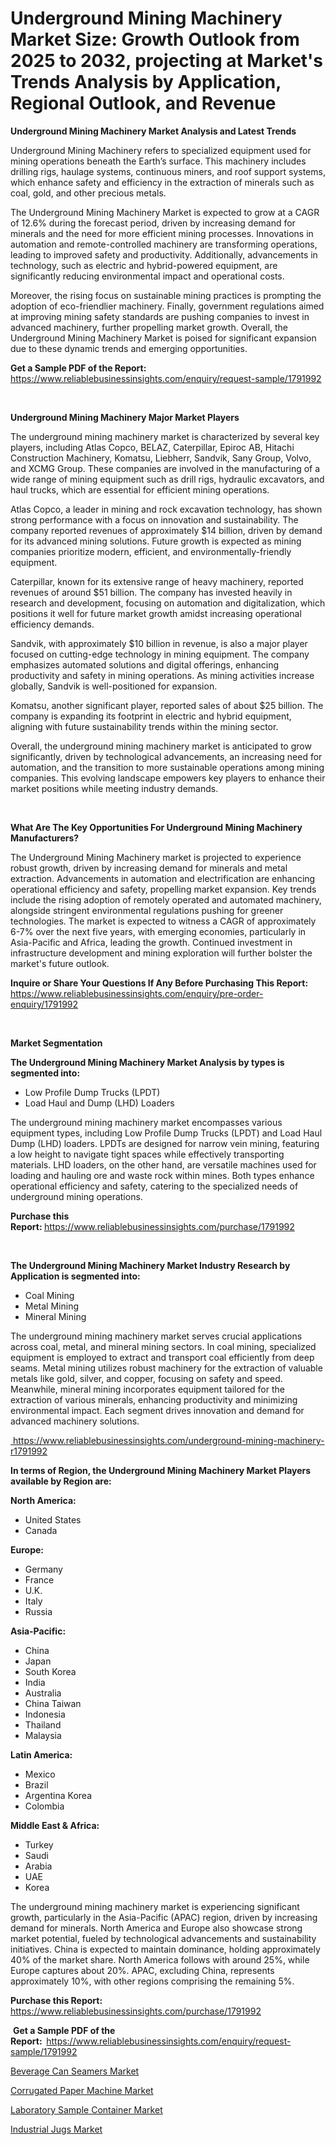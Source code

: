 <p><h1>Underground Mining Machinery Market Size: Growth Outlook from 2025 to 2032, projecting at Market's Trends Analysis by Application, Regional Outlook, and Revenue</h1></p><p><strong>Underground Mining Machinery Market Analysis and Latest Trends</strong></p>
<p><p>Underground Mining Machinery refers to specialized equipment used for mining operations beneath the Earth’s surface. This machinery includes drilling rigs, haulage systems, continuous miners, and roof support systems, which enhance safety and efficiency in the extraction of minerals such as coal, gold, and other precious metals. </p><p>The Underground Mining Machinery Market is expected to grow at a CAGR of 12.6% during the forecast period, driven by increasing demand for minerals and the need for more efficient mining processes. Innovations in automation and remote-controlled machinery are transforming operations, leading to improved safety and productivity. Additionally, advancements in technology, such as electric and hybrid-powered equipment, are significantly reducing environmental impact and operational costs.</p><p>Moreover, the rising focus on sustainable mining practices is prompting the adoption of eco-friendlier machinery. Finally, government regulations aimed at improving mining safety standards are pushing companies to invest in advanced machinery, further propelling market growth. Overall, the Underground Mining Machinery Market is poised for significant expansion due to these dynamic trends and emerging opportunities.</p></p>
<p><strong>Get a Sample PDF of the Report:&nbsp;</strong> <a href="https://www.reliablebusinessinsights.com/enquiry/request-sample/1791992?utm_campaign=1121&utm_medium=2&utm_source=Github&utm_content=ia&utm_term=18022025&utm_id=underground-mining-machinery">https://www.reliablebusinessinsights.com/enquiry/request-sample/1791992</a></p>
<p>&nbsp;</p>
<p><strong>Underground Mining Machinery Major Market Players</strong></p>
<p><p>The underground mining machinery market is characterized by several key players, including Atlas Copco, BELAZ, Caterpillar, Epiroc AB, Hitachi Construction Machinery, Komatsu, Liebherr, Sandvik, Sany Group, Volvo, and XCMG Group. These companies are involved in the manufacturing of a wide range of mining equipment such as drill rigs, hydraulic excavators, and haul trucks, which are essential for efficient mining operations.</p><p>Atlas Copco, a leader in mining and rock excavation technology, has shown strong performance with a focus on innovation and sustainability. The company reported revenues of approximately $14 billion, driven by demand for its advanced mining solutions. Future growth is expected as mining companies prioritize modern, efficient, and environmentally-friendly equipment.</p><p>Caterpillar, known for its extensive range of heavy machinery, reported revenues of around $51 billion. The company has invested heavily in research and development, focusing on automation and digitalization, which positions it well for future market growth amidst increasing operational efficiency demands.</p><p>Sandvik, with approximately $10 billion in revenue, is also a major player focused on cutting-edge technology in mining equipment. The company emphasizes automated solutions and digital offerings, enhancing productivity and safety in mining operations. As mining activities increase globally, Sandvik is well-positioned for expansion.</p><p>Komatsu, another significant player, reported sales of about $25 billion. The company is expanding its footprint in electric and hybrid equipment, aligning with future sustainability trends within the mining sector.</p><p>Overall, the underground mining machinery market is anticipated to grow significantly, driven by technological advancements, an increasing need for automation, and the transition to more sustainable operations among mining companies. This evolving landscape empowers key players to enhance their market positions while meeting industry demands.</p></p>
<p>&nbsp;</p>
<p><strong>What Are The Key Opportunities For Underground Mining Machinery Manufacturers?</strong></p>
<p><p>The Underground Mining Machinery market is projected to experience robust growth, driven by increasing demand for minerals and metal extraction. Advancements in automation and electrification are enhancing operational efficiency and safety, propelling market expansion. Key trends include the rising adoption of remotely operated and automated machinery, alongside stringent environmental regulations pushing for greener technologies. The market is expected to witness a CAGR of approximately 6-7% over the next five years, with emerging economies, particularly in Asia-Pacific and Africa, leading the growth. Continued investment in infrastructure development and mining exploration will further bolster the market's future outlook.</p></p>
<p><strong>Inquire or Share Your Questions If Any Before Purchasing This Report:</strong> <a href="https://www.reliablebusinessinsights.com/enquiry/pre-order-enquiry/1791992?utm_campaign=1121&utm_medium=2&utm_source=Github&utm_content=ia&utm_term=18022025&utm_id=underground-mining-machinery">https://www.reliablebusinessinsights.com/enquiry/pre-order-enquiry/1791992</a></p>
<p>&nbsp;</p>
<p><strong>Market Segmentation</strong></p>
<p><strong>The Underground Mining Machinery Market Analysis by types is segmented into:</strong></p>
<p><ul><li>Low Profile Dump Trucks (LPDT)</li><li>Load Haul and Dump (LHD) Loaders</li></ul></p>
<p><p>The underground mining machinery market encompasses various equipment types, including Low Profile Dump Trucks (LPDT) and Load Haul Dump (LHD) loaders. LPDTs are designed for narrow vein mining, featuring a low height to navigate tight spaces while effectively transporting materials. LHD loaders, on the other hand, are versatile machines used for loading and hauling ore and waste rock within mines. Both types enhance operational efficiency and safety, catering to the specialized needs of underground mining operations.</p></p>
<p><strong>Purchase this Report:&nbsp;</strong><a href="https://www.reliablebusinessinsights.com/purchase/1791992?utm_campaign=1121&utm_medium=2&utm_source=Github&utm_content=ia&utm_term=18022025&utm_id=underground-mining-machinery">https://www.reliablebusinessinsights.com/purchase/1791992</a></p>
<p>&nbsp;</p>
<p><strong>The Underground Mining Machinery Market Industry Research by Application is segmented into:</strong></p>
<p><ul><li>Coal Mining</li><li>Metal Mining</li><li>Mineral Mining</li></ul></p>
<p><p>The underground mining machinery market serves crucial applications across coal, metal, and mineral mining sectors. In coal mining, specialized equipment is employed to extract and transport coal efficiently from deep seams. Metal mining utilizes robust machinery for the extraction of valuable metals like gold, silver, and copper, focusing on safety and speed. Meanwhile, mineral mining incorporates equipment tailored for the extraction of various minerals, enhancing productivity and minimizing environmental impact. Each segment drives innovation and demand for advanced machinery solutions.</p></p>
<p><a href="https://www.reliablebusinessinsights.com/underground-mining-machinery-r1791992?utm_campaign=1121&utm_medium=2&utm_source=Github&utm_content=ia&utm_term=18022025&utm_id=underground-mining-machinery">&nbsp;https://www.reliablebusinessinsights.com/underground-mining-machinery-r1791992</a></p>
<p><strong>In terms of Region, the Underground Mining Machinery Market Players available by Region are:</strong></p>
<p>
    <p> <strong> North America: </strong>
        <ul>
            <li>United States</li>
            <li>Canada</li>
        </ul>
        </p> 
    <p> <strong> Europe: </strong>
        <ul>
            <li>Germany</li>
            <li>France</li>
            <li>U.K.</li>
            <li>Italy</li>
            <li>Russia</li>
        </ul>
        </p> 
    <p> <strong> Asia-Pacific: </strong>
        <ul>
            <li>China</li>
            <li>Japan</li>
            <li>South Korea</li>
            <li>India</li>
            <li>Australia</li>
            <li>China Taiwan</li>
            <li>Indonesia</li>
            <li>Thailand</li>
            <li>Malaysia</li>
        </ul>
        </p> 
    <p> <strong> Latin America: </strong>
        <ul>
            <li>Mexico</li>
            <li>Brazil</li>
            <li>Argentina Korea</li>
            <li>Colombia</li>
        </ul>
        </p> 
    <p> <strong> Middle East & Africa: </strong>
        <ul>
            <li>Turkey</li>
            <li>Saudi</li>
            <li>Arabia</li>
            <li>UAE</li>
            <li>Korea</li>
        </ul>
    </p>
    </p>
<p><p>The underground mining machinery market is experiencing significant growth, particularly in the Asia-Pacific (APAC) region, driven by increasing demand for minerals. North America and Europe also showcase strong market potential, fueled by technological advancements and sustainability initiatives. China is expected to maintain dominance, holding approximately 40% of the market share. North America follows with around 25%, while Europe captures about 20%. APAC, excluding China, represents approximately 10%, with other regions comprising the remaining 5%.</p></p>
<p><strong>Purchase this Report: </strong><a href="https://www.reliablebusinessinsights.com/purchase/1791992?utm_campaign=1121&utm_medium=2&utm_source=Github&utm_content=ia&utm_term=18022025&utm_id=underground-mining-machinery">https://www.reliablebusinessinsights.com/purchase/1791992</a></p>
<p>&nbsp;<strong>Get a Sample PDF of the Report:&nbsp;&nbsp;</strong><a href="https://www.reliablebusinessinsights.com/enquiry/request-sample/1791992?utm_campaign=1121&utm_medium=2&utm_source=Github&utm_content=ia&utm_term=18022025&utm_id=underground-mining-machinery">https://www.reliablebusinessinsights.com/enquiry/request-sample/1791992</a></p>
<p><strong></strong></p>
<p><p><a href="https://github.com/aoiniyaloz/Market-Research-Report-List-1/blob/main/beverage-can-seamers-market.md?utm_campaign=1121&utm_medium=2&utm_source=Github&utm_content=ia&utm_term=18022025&utm_id=underground-mining-machinery">Beverage Can Seamers Market</a></p><p><a href="https://github.com/mateyappiazo/Market-Research-Report-List-1/blob/main/corrugated-paper-machine-market.md?utm_campaign=1121&utm_medium=2&utm_source=Github&utm_content=ia&utm_term=18022025&utm_id=underground-mining-machinery">Corrugated Paper Machine Market</a></p><p><a href="https://github.com/gunbybeahmg1/Market-Research-Report-List-1/blob/main/laboratory-sample-container-market.md?utm_campaign=1121&utm_medium=2&utm_source=Github&utm_content=ia&utm_term=18022025&utm_id=underground-mining-machinery">Laboratory Sample Container Market</a></p><p><a href="https://github.com/guneycigdem35/Market-Research-Report-List-5/blob/main/industrial-jugs-market.md?utm_campaign=1121&utm_medium=2&utm_source=Github&utm_content=ia&utm_term=18022025&utm_id=underground-mining-machinery">Industrial Jugs Market</a></p></p>